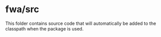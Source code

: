 # fwa/src

This folder contains source code that will automatically be added to the classpath when
the package is used.
